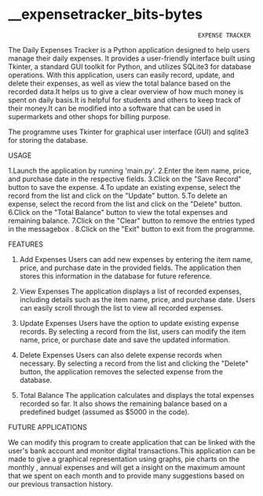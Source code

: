 # __expensetracker_bits-bytes

                                                          EXPENSE TRACKER
The Daily Expenses Tracker is a Python application designed to help users manage their daily expenses. It provides a user-friendly interface built using Tkinter, a standard GUI toolkit for Python, and utilizes SQLite3 for database operations. With this application, users can easily record, update, and delete their expenses, as well as view the total balance based on the recorded data.It helps us to give a clear overview of how much money is spent on daily basis.It is helpful for students and others to keep track of their money.It can be modified into a software that can be used in supermarkets and other shops for billing purpose.

The programme uses Tkinter for  graphical user interface (GUI) and sqlite3 for storing the database.


USAGE   

1.Launch the application by running 'main.py'.
2.Enter the item name, price, and purchase date in the respective fields.
3.Click on the "Save Record" button to save the expense.
4.To update an existing expense, select the record from the list and click on the "Update" button.
5.To delete an expense, select the record from the list and click on the "Delete" button.
6.Click on the "Total Balance" button to view the total expenses and remaining balance.
7.Click on the "Clear" button to remove the entries typed in the messagebox .
8.Click on the "Exit" button to exit from the programme.

FEATURES

1. Add Expenses
Users can add new expenses by entering the item name, price, and purchase date in the provided fields. The application then stores this information in the database for future reference.

2. View Expenses
The application displays a list of recorded expenses, including details such as the item name, price, and purchase date. Users can easily scroll through the list to view all recorded expenses.

3. Update Expenses
Users have the option to update existing expense records. By selecting a record from the list, users can modify the item name, price, or purchase date and save the updated information.

4. Delete Expenses
Users can also delete expense records when necessary. By selecting a record from the list and clicking the "Delete" button, the application removes the selected expense from the database.

5. Total Balance
The application calculates and displays the total expenses recorded so far. It also shows the remaining balance based on a predefined budget (assumed as $5000 in the code).



FUTURE APPLICATIONS

We can modify this program to create application that can be linked with the user's bank account and monitor digital transactions.This application can be made to give a graphical representation using graphs, pie charts on the monthly , annual expenses and will get a insight on the maximum amount that we spent on each month and to provide many suggestions based on our previous transaction history.
 




